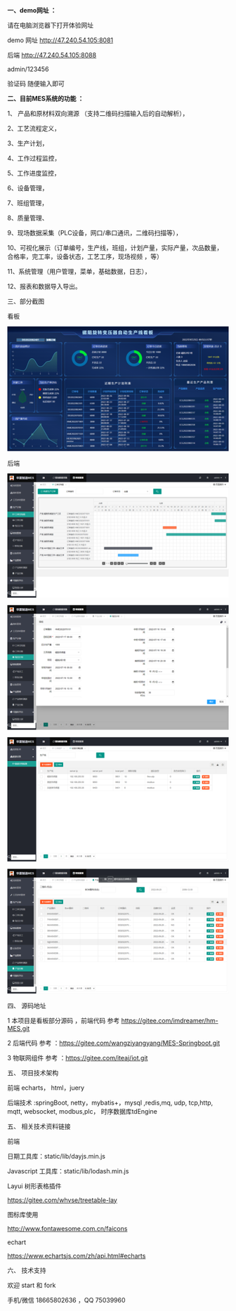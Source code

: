 **一、demo网址 ：** 

请在电脑浏览器下打开体验网址

demo  网址 http://47.240.54.105:8081

后端  http://47.240.54.105:8088 

 admin/123456

验证码 随便输入即可

**二、目前MES系统的功能 ：** 




1、 产品和原材料双向溯源 （支持二维码扫描输入后的自动解析），

2、工艺流程定义，

3、生产计划， 

4、工作过程监控，

5、工作进度监控，

6、设备管理，

7、班组管理，

8、质量管理、

9、现场数据采集（PLC设备，网口/串口通讯，二维码扫描等），

10、可视化展示（订单编号，生产线，班组，计划产量，实际产量，次品数量，合格率，完工率，设备状态，工艺工序，现场视频 ，等）

11、系统管理（用户管理，菜单，基础数据，日志），

12、报表和数据导入导出。


三、部分截图

看板

![输入图片说明](image.png)

后端


![输入图片说明](image-order-gant.png)

![输入图片说明](image-daliy-plan.png)

![输入图片说明](image3.png)

![输入图片说明](image=product.png)

四、 源码地址 



1  本项目是看板部分源码 ，前端代码 参考  https://gitee.com/imdreamer/hm-MES.git

2   后端代码 参考 ：https://gitee.com/wangziyangyang/MES-Springboot.git

3   物联网组件  参考  ：https://gitee.com/iteaj/iot.git

五、 项目技术架构

前端   echarts， html，juery 

后端技术 :springBoot, netty，mybatis+，mysql ,redis,mq,
udp, tcp,http, mqtt, websocket, modbus,plc，
时序数据库tdEngine

五、 相关技术资料链接

前端

日期工具库：static/lib/dayjs.min.js

Javascript 工具库：static/lib/lodash.min.js

Layui 树形表格插件

https://gitee.com/whvse/treetable-lay

图标库使用

http://www.fontawesome.com.cn/faicons

echart

https://www.echartsjs.com/zh/api.html#echarts

六、  技术支持

 欢迎 start 和 fork

手机/微信 18665802636 ，QQ 75039960
